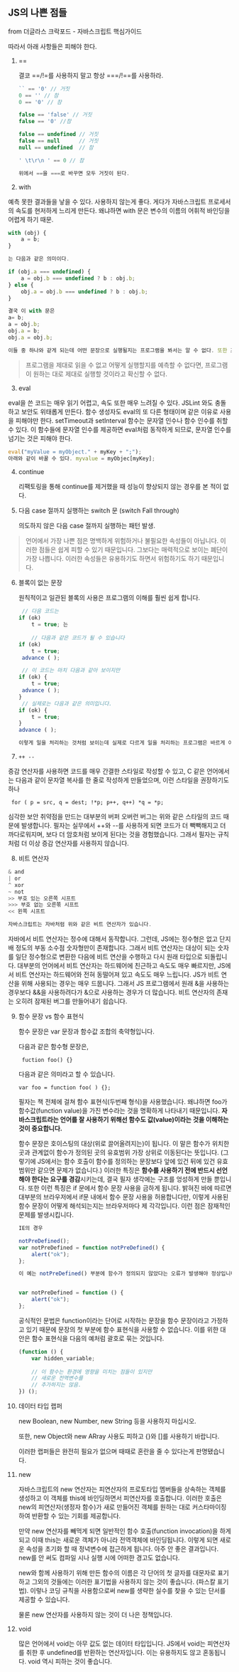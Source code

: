 ## JS의 나쁜 점들

from 더글라스 크락포드 - 자바스크립트 핵심가이드

따라서 아래 사항들은 피해야 한다.



1. == 

   결코 ==/!=를 사용하지 말고 항상 ===/!==를 사용하라.

   ```javascript
   `` == '0' // 거짓
   0 == '' // 참
   0 == '0' // 참
   
   false == 'false' // 거짓
   false == '0' //참
   
   false == undefined // 거짓
   false == null      // 거짓
   null == undefined  // 참
   
   ' \t\r\n ' == 0 // 참
   
   위에서 ==을 ===로 바꾸면 모두 거짓이 된다.
   ```



2. with

예측 못한 결과들을 낳을 수 있다. 사용하지 않는게 좋다. 게다가 자바스크립트 프로세서의 속도를 현저하게 느리게 만든다. 왜냐하면 with 문은 변수의 이름의 어휘적 바인딩을 어렵게 하기 때문.

```javascript
with (obj) {
    a = b;
}

는 다음과 같은 의미이다.

if (obj.a === undefined) {
    a = obj.b === undefined ? b : obj.b;
} else {
    obj.a = obj.b === undefined ? b : obj.b;
}

결국 이 with 문은 
a= b;
a = obj.b;
obj.a = b;
obj.a = obj.b;

이들 중 하나와 같게 되는데 어떤 문장으로 실행될지는 프로그램을 봐서는 알 수 없다. 또한 프로그램 실행할 때마다 달라질 수 있고, 심지어 프로그램을 실행시키는 동안 달라질 수 있다.
```



> 프로그램을 제대로 읽을 수 없고 어떻게 실행할지를 예측할 수 없다면, 프로그램이 원하는 대로 제대로 실행할 것이라고 확신할 수 없다.



3. eval

eval을 쓴 코드는 매우 읽기 어렵고, 속도 또한 매우 느려질 수 있다. JSLint 와도 충돌하고 보안도 위태롭게 만든다. 함수 생성자도 eval의 또 다른 형태이며 같은 이유로 사용을 피해야만 한다.  setTimeout과 setInterval 함수는 문자열 인수나 함수 인수를 취할 수 있다. 이 함수들에 문자열 인수를 제공하면 eval처럼 동작하게 되므로, 문자열 인수를 넘기는 것은 피해야 한다.

```javascript
eval("myValue = myObject." + myKey + ";");
아래와 같이 바꿀 수 있다. myvalue = myObjec[myKey]; 

```



4. continue

   리팩토링을 통해 continue를 제거했을 때 성능이 향상되지 않는 경우를 본 적이 없다.

5. 다음 case 절까지 실행하는 switch 문 (switch Fall through)

   의도하지 않은 다음 case 절까지 실행하는 패턴 발생.

> 언어에서 가장 나쁜 점은 명백하게 위험하거나 불필요한 속성들이 아닙니다. 이러한 점들은 쉽게 피할 수 있기 때문입니다. 그보다는 매력적으로 보이는 폐단이 가장 나쁩니다. 이러한 속성들은 유용하기도 하면서 위험하기도 하기 때문입니다.



6. 블록이 없는 문장

   원칙적이고 일관된 블록의 사용은 프로그램의 이해를 훨씬 쉽게 합니다.

   ```javascript
   	// 다음 코드는
   if (ok)
       t = true; 는
       
       // 다음과 같은 코드가 될 수 있습니다
   if (ok)
       t = true;
   	advance ( );
   
   	// 이 코드는 마치 다음과 같아 보이지만
   if (ok) {
       t = true;
   	advance ( );
   }
   	// 실제로는 다음과 같은 의미입니다.
   if (ok) {
       t = true;
   }
   advance ( );
   
   이렇게 일을 처리하는 것처럼 보이는데 실제로 다르게 일을 처리하는 프로그램은 바르게 이해하기 어렵습니다.
   
   ```



7. <code>++ --</code>

증감 연산자를 사용하면 코드를 매우 간결한 스타일로 작성할 수 있고, C 같은 언어에서는 다음과 같이 문자열 복사를 한 줄로 작성하게 만들었으며, 이런 스타일을 권장하기도 하나

``` for ( p = src, q = dest; !*p; p++, q++) *q = *p;```

심각한 보안 취약점을 만드는 대부분의 버퍼 오버런 버그는 위와 같은 스타일의 코드 때문에 발생합니다. 필자는 실무에서 ++와 --를 사용하게 되면 코드가 더 빽빽해지고 더 까다로워지며, 보다 더 암호처럼 보이게 된다는 것을 경험했습니다. 그래서 필자는 규칙처럼 더 이상 증감 연산자를 사용하지 않습니다.



8. 비트 연산자

```js
& and
| or
^ xor
~ not
>> 부호 있는 오른쪽 시프트
>>> 부호 없는 오른쪾 시프트
<< 왼쪽 시프트

자바스크립트는 자바처럼 위와 같은 비트 연산자가 있습니다.

```



자바에서 비트 연산자는 정수에 대해서 동작합니다. 그런데, JS에는 정수형은 없고 단지 배 정도의 부동 소수점 숫자형만이 존재합니다. 그래서 비트 연산자는 대상이 되는 숫자를 일단 정수형으로 변환한 다음에 비트 연산을 수행하고 다시 원래 타입으로 되돌립니다. 대부분의 언어에서 비트 연산자는 하드웨어에 친근하고 속도도 매우 빠르지만, JS에서 비트 연산자는 하드웨어와 전혀 동떨어져 있고 속도도 매우 느립니다. JS가 비트 연산을 위해 사용되는 경우는 매우 드뭅니다. 그래서 JS 프로그램에서 원래 &을 사용하는 경우보다 &&을 사용하려다가 &으로 사용하는 경우가 더 많습니다. 비트 연산자의 존재는 오히려 잠재된 버그를 만들어내기 쉽습니다.



9. 함수 문장 vs 함수 표현식

   함수 문장은 var 문장과 함수값 조합의 축약형입니다.

   다음과 같은 함수형 문장은,

   <code> fuction foo() {} </code>

   다음과 같은 의미라고 할 수 있습니다.

   <code>var foo = function foo( ) {};</code>

   필자는 책 전체에 걸쳐 함수 표현식(두번째 형식)을 사용했습니다. 왜냐하면 foo가 함수값(function value)을 가진 변수라는 것을 명확하게 나타내기 때문입니다. **자바스크립트라는 언어를 잘 사용하기 위해선 함수도 값(value)이라는 것을 이해하는 것이 중요합니다.**



   함수 문장은 호이스팅의 대상(위로 끌어올려지는)이 됩니다. 이 말은 함수가 위치한 곳과 관계없이 함수가 정의된 곳의 유효범위 가장 상위로 이동된다는 뜻입니다. (그렇기에 JS에서는 함수 호출이 함수를 정의하는 문장보다 앞에 있건 뒤에 있건 유효범위만 같으면 문제가 없습니다.)  이러한 특징은 **함수를 사용하기 전에 반드시 선언해야 한다는 요구를 경감**시키는데, 결국 필자 생각에는 구조를 엉성하게 만들 뿐입니다. 또한 이런 특징은 if 문에서 함수 문장 사용을 금하게 됩니다. 밝혀진 바에 따르면 대부분의 브라우저에서 if문 내에서 함수 문장 사용을 허용합니다만, 이렇게 사용된 함수 문장이 어떻게 해석되는지는 브라우저마다 제 각각입니다. 이런 점은 잠재적인 문제를 발생시킵니다.

   ```javascript
   IE의 경우
   
   notPreDefined();
   var notPreDefined = function notPreDefined() {
       alert("ok");
   };
   
   이 예는 notPreDefined() 부분에 함수가 정의되지 않았다는 오류가 발생해야 정상입니다. 왜냐하면 아래에 있는 함수 정의가 함수 문장으로 정의된 것이 아니기 때문입니다. 하지만 IE에서는 함수 표현식에 함수 이름을 지정만 하면 함수 문장으로 정의한 것처럼 해석하는 것으로 보입니다. 그래서 위의 코드를 IE에서 확인하면 오류가 나지 않습니다. 하지만 함수 정의 부분을 다음과 같이 하여 함수 이름을 빼면 오류가 발생합니다.
   
   
   var notPreDefined = function () {
       alert("ok");
   };
   
   ```



   공식적인 문법은 function이라는 단어로 시작하는 문장을 함수 문장이라고 가정하고 있기 때문에 문장의 첫 부분에 함수 표현식을 사용할 수 없습니다. 이를 위한 대안은 함수 표현식을 다음의 예처럼 괄호로 묶는 것입니다.

   ```javascript
   (function () {
       var hidden_variable;
       
       // 이 함수는 환경에 영향을 미치는 점들이 있지만
       // 새로운 전역변수를
       // 추가하지는 않음.
   }) ();
   
   ```

10. 데이터 타입 랩퍼

    new Boolean, new Number, new String 등을 사용하지 마십시오.

    또한, new Object와 new ARray 사용도 피하고 {}와 []를 사용하기 바랍니다.

    이러한 랩퍼들은 완전히 필요가 없으며 때때로 혼란을 줄 수 있다는게 판명됐습니다.

11. new

    자바스크립트의 new 연산자는 피연산자의 프로토타입 멤버들을 상속하는 객체를 생성하고 이 객체를 this에 바인딩하면서 피연산자를 호출합니다. 이러한 호출은 new의 피연산자(생정자 함수)가 새로 만들어진 객체를 원하는 대로 커스타마이징하여 반환할 수 있는 기회를 제공합니다.

    만약 new 연산자를 빼먹게 되면 일반적인 함수 호출(function invocation)을 하게 되고 이때 this는 새로운 객체가 아니라 전역객체에 바인딩됩니다. 이렇게 되면 새로운 속성을 초기화 할 때 정녁변수에 접근하게 됩니다. 아주 안 좋은 결과입니다. new를 안 써도 컴파일 시나 실행 시에 어떠한 경고도 없습니다.

    new와 함께 사용하기 위해 만든 함수의 이름은 각 단어의 첫 글자를 대문자로 표기하고 그외의 것들에는 이러한 표기법을 사용하지 않는 것이 좋습니다. (파스칼 표기법). 이렇나 코딩 규칙을 사용함으로써 new를 생략한 실수를 찾을 수 있는 단서를 제공할 수 있습니다.

    물론 new 연산자를 사용하지 않는 것이 더 나은 정책입니다.



12. void

    많은 언어에서 void는 아무 값도 없는 데이터 타입입니다. JS에서 void는 피연산자를 취한 후 undefined를 반환하는 연산자입니다. 이는 유용하지도 않고 혼동됩니다. void 역시 피하는 것이 좋습니다.